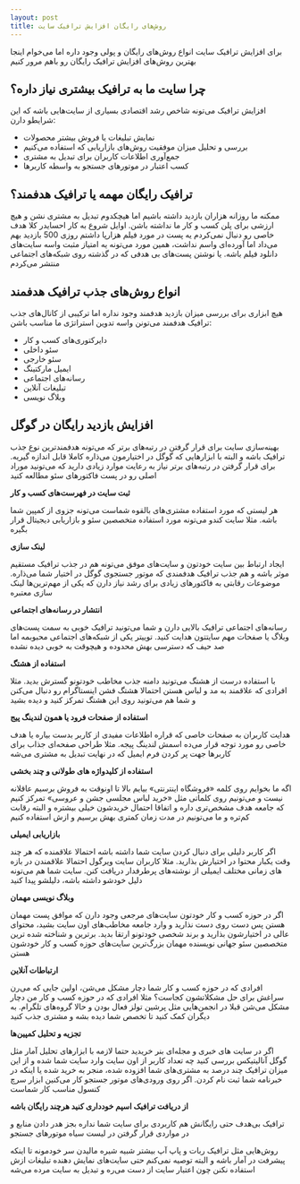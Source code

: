 ```yaml
---
layout: post
title: روش‌های رایگان افزایش ترافیک سایت
---
```


برای افزایش ترافیک سایت انواع روش‌های رایگان و پولی وجود داره اما می‌خوام اینجا بهترین روش‌های افزایش ترافیک رایگان رو باهم مرور کنیم

## چرا سایت ما به ترافیک بیشتری نیاز داره؟

افزایش ترافیک می‌تونه شاخص رشد اقتصادی بسیاری از سایت‌هایی باشه که این شرایطو دارن:

- نمایش تبلیغات یا فروش بیشتر محصولات
- بررسی و تحلیل میزان موفقیت روش‌های بازاریابی که استفاده می‌کنیم
- جمع‌آوری اطلاعات کاربران برای تبدیل به مشتری
- کسب اعتبار در موتورهای جستجو به واسطه کاربرها

## ترافیک رایگان مهمه یا ترافیک هدفمند؟

ممکنه ما روزانه هزاران بازدید داشته باشیم اما هیچکدوم تبدیل به مشتری نشن و هیچ ارزشی برای پلن کسب و کار ما نداشته باشن. اوایل شروع به کار احسایدر کلا هدف خاصی رو دنبال نمی‌کردم یه پست در مورد فیلم هزارپا داشتم روزی 500 بازدید بهم می‌داد اما آورده‌ای واسم نداشت، همین مورد می‌تونه یه امتیاز مثبت واسه سایت‌های دانلود فیلم باشه. یا نوشتن پست‌های بی هدفی که در گذشته روی شبکه‌های اجتماعی منتشر می‌کردم

## انواع روش‌های جذب ترافیک هدفمند

هیچ ابزاری برای بررسی میزان بازدید هدفمند وجود نداره اما ترکیبی از کانال‌های جذب ترافیک هدفمند می‌تونن واسه تدوین استراتژی ما مناسب باشن:

- دایرکتوری‌های کسب و کار
- سئو داخلی
- سئو خارجی
- ایمیل مارکتینگ
- رسانه‌های اجتماعی
- تبلیغات آنلاین
- وبلاگ نویسی

## افزایش بازدید رایگان در گوگل

بهینه‌سازی سایت برای قرار گرفتن در رتبه‌های برتر که می‌تونه هدفمندترین نوع جذب ترافیک باشه و البته با ابزارهایی که گوگل در اختیارمون می‌ذاره کاملا قابل اندازه گیریه. برای قرار گرفتن در رتبه‌های برتر نیاز به رعایت موارد زیادی دارید که می‌تونید موراد اصلی رو در پست فاکتورهای سئو مطالعه کنید

**ثبت سایت در فهرست‌های کسب و کار**

هر لیستی که مورد استفاده مشتری‌های بالقوه شماست می‌تونه جزوی از کمپین شما باشه. مثلا سایت کندو می‌تونه مورد استفاده متخصصین سئو و بازاریابی دیجیتال قرار بگیره

**لینک سازی**

ایجاد ارتباط بین سایت خودتون و سایت‌های موفق می‌تونه هم در جذب ترافیک مستقیم موثر باشه و هم جذب ترافیک هدفمندی که موتور جستجوی گوگل در اختیار شما می‌ذاره. موضوعات رقابتی به فاکتورهای زیادی برای رشد نیاز دارن که یکی از مهم‌ترین‌ها لینک سازی معتبره

**انتشار در رسانه‌های اجتماعی**

رسانه‌های اجتماعی ترافیک بالایی دارن و شما می‌تونید ترافیک خوبی به سمت پست‌های وبلاگ یا صفحات مهم سایتتون هدایت کنید. توییتر یکی از شبکه‌های اجتماعی محبوبمه اما صد حیف که دسترسی بهش محدوده و هیچوقت به خوبی دیده نشده

**استفاده از هشتگ**

با استفاده درست از هشتگ می‌تونید دامنه جذب مخاطب خودتونو گسترش بدید. مثلا افرادی که علاقمند به مد و لباس هستن احتمالا هشتگ فشن اینستاگرام رو دنبال می‌کنن و شما هم می‌تونید روی این هشتگ تمرکز کنید و دیده بشید

**استفاده از صفحات فرود یا همون لندینگ پیج**

هدایت کاربران به صفحات خاصی که قراره اطلاعات مفیدی از کاربر بدست بیاره یا هدف خاصی رو مورد توجه قرار می‌ده اسمش لندینگ پیجه. مثلا طراحی صفحه‌ای جذاب برای کاربرها جهت پر کردن فرم ایمیل که در نهایت تبدیل به مشتری می‌شه

**استفاده از کلیدواژه های طولانی و چند بخشی**

اگه ما بخوایم روی کلمه «فروشگاه اینترنتی» بیایم بالا تا اونوقت به فروش برسیم عاقلانه نیست و می‌تونیم روی کلماتی مثل «خرید لباس مجلسی جشن و عروسی» تمرکز کنیم که جامعه هدف مشخص‌تری داره و اتفاقا احتمال خریدشون خیلی بیشتره و البته رقابت کم‌تره و ما می‌تونیم در مدت زمان کمتری بهش برسیم و ازش استفاده کنیم

**بازاریابی ایمیلی**

اگر کاربر دلیلی برای دنبال کردن سایت شما داشته باشه احتمالا علاقمنده که هر چند وقت یکبار محتوا در اختیارش بذارید. مثلا کاربران سایت ویرگول احتمالا علاقمندن در بازه های زمانی مختلف ایمیلی از نوشته‌های پرطرفدار دریافت کنن. سایت شما هم می‌تونه دلیل خودشو داشته باشه، دلیلشو پیدا کنید

**وبلاگ نویسی مهمان**

اگر در حوزه کسب و کار خودتون سایت‌های مرجعی وجود دارن که موافق پست مهمان هستن پس دست روی دست نذارید و وارد جامعه مخاطب‌های اون سایت بشید، محتوای عالی در اختیارشون بذارید و برند شخصی خودتونو ارتقا بدید. برترین و شناخته شده ترین متخصصین سئو جهانی نویسنده مهمان بزرگ‌ترین سایت‌های حوزه کسب و کار خودشون هستن

**ارتباطات آنلاین**

افرادی که در حوزه کسب و کار شما دچار مشکل می‌شن، اولین جایی که می‌رن سراغش برای حل مشکلاتشون کجاست؟ مثلا افرادی که در حوزه کسب و کار من دچار مشکل می‌شن قبلا در انجمن‌هایی مثل پرشین تولز فعال بودن و حالا گروه‌های تلگرام. به دیگران کمک کنید تا تخصص شما دیده بشه و مشتری جذب کنید

**تجزیه و تحلیل کمپین‌ها**

اگر در سایت های خبری و مجله‌ای بنر خریدید حتما لازمه با ابزارهای تحلیل آمار مثل گوگل آنالیتیکس بررسی کنید چه تعداد کاربر از اون سایت وارد سایت شما شده و از این میزان ترافیک چند درصد به مشتری‌های شما افزوده شده، منجر به خرید شده یا اینکه در خبرنامه شما ثبت نام کردن. اگر روی ورودی‌های موتور جستجو کار می‌کنین ابزار سرچ کنسول مناسب کار شماست

**از دریافت ترافیک اسپم خودداری کنید هرچند رایگان باشه**

ترافیک بی‌هدف حتی رایگانش هم کاربردی برای سایت شما نداره بجز هدر دادن منابع و در مواردی قرار گرفتن در لیست سیاه موتورهای جستجو

روش‌هایی مثل ترافیک ربات و پاپ آپ بیشتر شبیه شیره مالیدن سر خودمونه تا اینکه پیشرفت در آمار باشه و البته توصیه نمی‌کنم حتی سایت‌های نمایش دهنده تبلیغات ازش استفاده نکنن چون اعتبار سایت از دست می‌ره و تبدیل به سایت مرده می‌شه
